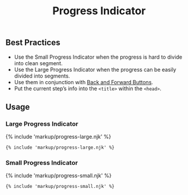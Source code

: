 ﻿---
title: Progress Indicator
summary: Progress Indicators show users their place in a multi-step process.
tags: components
layout: guide
eleventyNavigation:
  key: Progress Indicator
  parent: Components
  order: 250
  excerpt: Progress Indicators show users their place in a multi-step process.
  img: /img/illustrations/illus-progress-indicators.svg
---

## Best Practices

- Use the Small Progress Indicator when the progress is hard to divide into clean segment.
- Use the Large Progress Indicator when the progress can be easily divided into segments.
- Use them in conjunction with [Back and Forward Buttons](/components/back-and-forward-buttons).
- Put the current step’s info into the `<title>` within the `<head>`.

## Usage

### Large Progress Indicator

{% include 'markup/progress-large.njk' %}

``` html
{% include 'markup/progress-large.njk' %}
```

### Small Progress Indicator

{% include 'markup/progress-small.njk' %}

``` html
{% include 'markup/progress-small.njk' %}
```
